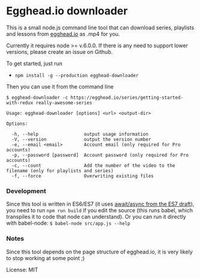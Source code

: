 # Egghead.io downloader

This is a small node.js command line tool that can download series, playlists and lessons from [egghead.io](https://egghead.io/) as .mp4 for you.

Currently it requires node >= v.6.0.0. If there is any need to support lower versions,
please create an issue on Github.

To get started, just run

- `npm install -g --production egghead-downloader`

Then you can use it from the command line

`$ egghead-downloader -c https://egghead.io/series/getting-started-with-redux really-awesome-series`

    Usage: egghead-downloader [options] <url> <output-dir>

    Options:

      -h, --help                 output usage information
      -V, --version              output the version number
      -e, --email <email>        Account email (only required for Pro accounts)
      -p, --password [password]  Account password (only required for Pro accounts)
      -c, --count                Add the number of the video to the filename (only for playlists and series)
      -f, --force                Overwriting existing files


### Development
Since this tool is written in ES6/ES7 (it uses [await/async from the ES7 draft](https://tc39.github.io/ecmascript-asyncawait/)), you need to run `npm run build` if you edit the source (this runs babel, which transpiles it to code that node can understand). Or you can run it directly with babel-node: `$ babel-node src/app.js --help`

### Notes
Since this tool depends on the page structure of egghead.io, it is very likely to stop working at some point ;)

License: MIT
